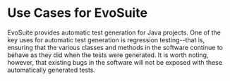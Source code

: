 # Use Cases for EvoSuite
EvoSuite provides automatic test generation for Java projects.  One of the key uses for automatic test generation is regression testing--that is, ensuring that the various classes and methods in the software continue to behave as they did when the tests were generated.  It is worth noting, however, that existing bugs in the software will not be exposed with these automatically generated tests.
